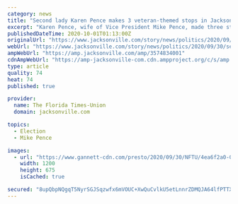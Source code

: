```yaml
---
category: news
title: "Second lady Karen Pence makes 3 veteran-themed stops in Jacksonville area"
excerpt: "Karen Pence, wife of Vice President Mike Pence, made three stops in Jacksonville, focused on veterans' issues."
publishedDateTime: 2020-10-01T01:13:00Z
originalUrl: "https://www.jacksonville.com/story/news/politics/2020/09/30/second-lady-karen-pence-talks-veteran-issues-jacksonville-stops/3574834001/"
webUrl: "https://www.jacksonville.com/story/news/politics/2020/09/30/second-lady-karen-pence-talks-veteran-issues-jacksonville-stops/3574834001/"
ampWebUrl: "https://amp.jacksonville.com/amp/3574834001"
cdnAmpWebUrl: "https://amp-jacksonville-com.cdn.ampproject.org/c/s/amp.jacksonville.com/amp/3574834001"
type: article
quality: 74
heat: 74
published: true

provider:
  name: The Florida Times-Union
  domain: jacksonville.com

topics:
  - Election
  - Mike Pence

images:
  - url: "https://www.gannett-cdn.com/presto/2020/09/30/NFTU/4ea6f2a0-019f-4279-8b50-56fa316692ef-FLJAX_093020_KarenPence_01.jpg?auto=webp&crop=2999,1687,x0,y0&format=pjpg&width=1200"
    width: 1200
    height: 675
    isCached: true

secured: "8upQbpNQgqT5NyrSGJSqzwfx6mVOUC+XwQuCvlkU5etLnnrZDMQJA64lfPTTXJuwxuDyHMdS6XmafMQVHP+EG/FWA26P/vuIIsen7QYE7CUgQBaQheeuYdGvRX4kuifIW+FXyE/2apq9OckzXgwMVRBnXQ4fDDZ38vLX95eJbAcYz2zC/KtpWZ0hbGvkT5EhvH9jwcfUZpdwLAA/jomS4O81qbwH7V5imeP9WKwVAWSw7hB8wGr6WFRsJUd5EozIcvDEA2xBprfGklcOl/k/J+Bt5rco/Y595LHRnwAnP4cqHqaAdkPBLHvIs/OS68cxlCYDxXrTMfLisMS4gydAOkpY3lhFgCPD/kIEo461kBY=;ZGJR/jSK0O+bf5P/9dnJCg=="
---
```


